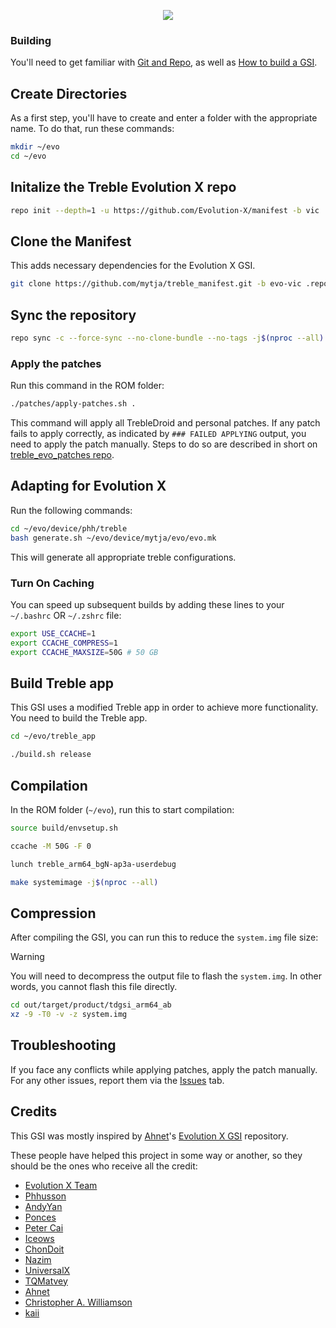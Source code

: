 <p align="center">
  <img src="https://avatars.githubusercontent.com/u/165590896?s=200&v=4">
</p>

### Building
You'll need to get familiar with [Git and Repo](https://source.android.com/source/using-repo.html), as well as [How to build a GSI](https://github.com/phhusson/treble_experimentations/wiki/How-to-build-a-GSI%3F).

## Create Directories
As a first step, you'll have to create and enter a folder with the appropriate name.
To do that, run these commands:

```bash
mkdir ~/evo
cd ~/evo
```

## Initalize the Treble Evolution X repo
```bash
repo init --depth=1 -u https://github.com/Evolution-X/manifest -b vic
```

## Clone the Manifest
This adds necessary dependencies for the Evolution X GSI.
```bash
git clone https://github.com/mytja/treble_manifest.git -b evo-vic .repo/local_manifests
```

## Sync the repository
```bash
repo sync -c --force-sync --no-clone-bundle --no-tags -j$(nproc --all)
```

### Apply the patches
Run this command in the ROM folder:
```bash
./patches/apply-patches.sh .
```

This command will apply all TrebleDroid and personal patches. If any patch fails to apply correctly, as indicated by `### FAILED APPLYING` output, you need to apply the patch manually. Steps to do so are described in short on [treble_evo_patches repo](https://github.com/mytja/treble_evo_patches/blob/main/README.md).

## Adapting for Evolution X
Run the following commands:
```bash
cd ~/evo/device/phh/treble
bash generate.sh ~/evo/device/mytja/evo/evo.mk
```

This will generate all appropriate treble configurations.

### Turn On Caching
You can speed up subsequent builds by adding these lines to your `~/.bashrc` OR `~/.zshrc` file:

```bash
export USE_CCACHE=1
export CCACHE_COMPRESS=1
export CCACHE_MAXSIZE=50G # 50 GB
```

## Build Treble app
This GSI uses a modified Treble app in order to achieve more functionality. You need to build the Treble app.
```bash
cd ~/evo/treble_app

./build.sh release
```

## Compilation 
In the ROM folder (`~/evo`), run this to start compilation:

```bash
source build/envsetup.sh

ccache -M 50G -F 0

lunch treble_arm64_bgN-ap3a-userdebug 

make systemimage -j$(nproc --all)
```

## Compression
After compiling the GSI, you can run this to reduce the `system.img` file size:
> [!WARNING]
> You will need to decompress the output file to flash the `system.img`. In other words, you cannot flash this file directly.

```bash
cd out/target/product/tdgsi_arm64_ab
xz -9 -T0 -v -z system.img 
```

## Troubleshooting
If you face any conflicts while applying patches, apply the patch manually.
For any other issues, report them via the [Issues](https://github.com/mytja/treble_evo/issues) tab.

## Credits
This GSI was mostly inspired by [Ahnet](https://github.com/ahnet-69)'s [Evolution X GSI](https://github.com/ahnet-69/treble_evo) repository.

These people have helped this project in some way or another, so they should be the ones who receive all the credit:
- [Evolution X Team](https://github.com/Evolution-X)
- [Phhusson](https://github.com/phhusson)
- [AndyYan](https://github.com/AndyCGYan)
- [Ponces](https://github.com/ponces)
- [Peter Cai](https://github.com/PeterCxy)
- [Iceows](https://github.com/Iceows)
- [ChonDoit](https://github.com/ChonDoit)
- [Nazim](https://github.com/naz664)
- [UniversalX](https://github.com/orgs/UniversalX-devs/)
- [TQMatvey](https://github.com/TQMatvey)
- [Ahnet](https://github.com/ahnet-69)
- [Christopher A. Williamson](https://github.com/cawilliamson)
- [kaii](https://github.com/kaii-lb)
